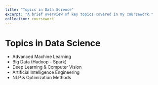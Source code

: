 ```yaml
---
title: "Topics in Data Science"
excerpt: "A brief overview of key topics covered in my coursework."
collection: coursework
---
```


# Topics in Data Science

- Advanced Machine Learning
- Big Data (Hadoop - Spark)
- Deep Learning & Computer Vision
- Artificial Intelligence Engineering
- NLP & Optimization Methods
